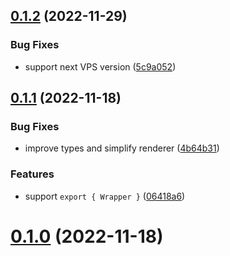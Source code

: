 ## [0.1.2](https://github.com/brillout/stem-react/compare/v0.1.1...v0.1.2) (2022-11-29)


### Bug Fixes

* support next VPS version ([5c9a052](https://github.com/brillout/stem-react/commit/5c9a052858f2e300e99d5005d15d51c823f15c6e))



## [0.1.1](https://github.com/brillout/stem-react/compare/v0.1.0...v0.1.1) (2022-11-18)


### Bug Fixes

* improve types and simplify renderer ([4b64b31](https://github.com/brillout/stem-react/commit/4b64b31d260e3e646a136c556500af4b291601aa))


### Features

* support `export { Wrapper }` ([06418a6](https://github.com/brillout/stem-react/commit/06418a6f719a01746256292cc15ff20dc28a9f85))



# [0.1.0](https://github.com/brillout/stem-react/compare/v0.0.15...v0.1.0) (2022-11-18)



